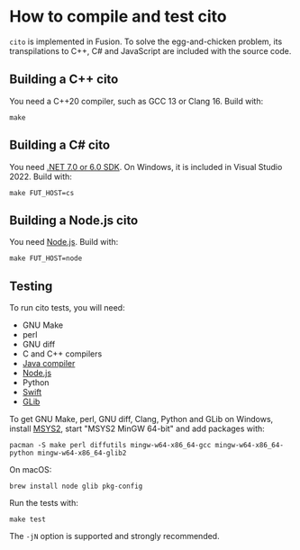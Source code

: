 # How to compile and test cito

`cito` is implemented in Fusion.
To solve the egg-and-chicken problem, its transpilations to C++, C#
and JavaScript are included with the source code.

## Building a C++ cito

You need a C++20 compiler, such as GCC 13 or Clang 16.
Build with:

    make

## Building a C# cito

You need [.NET 7.0 or 6.0 SDK](https://dotnet.microsoft.com/en-us/download).
On Windows, it is included in Visual Studio 2022.
Build with:

    make FUT_HOST=cs

## Building a Node.js cito

You need [Node.js](nodejs.org).
Build with:

    make FUT_HOST=node

## Testing

To run cito tests, you will need:
* GNU Make
* perl
* GNU diff
* C and C++ compilers
* [Java compiler](https://www.oracle.com/java/technologies/downloads/)
* [Node.js](https://nodejs.org/)
* Python
* [Swift](https://swift.org/)
* [GLib](https://wiki.gnome.org/Projects/GLib)

To get GNU Make, perl, GNU diff, Clang, Python and GLib on Windows,
install [MSYS2](https://www.msys2.org/), start "MSYS2 MinGW 64-bit"
and add packages with:

    pacman -S make perl diffutils mingw-w64-x86_64-gcc mingw-w64-x86_64-python mingw-w64-x86_64-glib2

On macOS:

    brew install node glib pkg-config

Run the tests with:

    make test

The `-jN` option is supported and strongly recommended.

